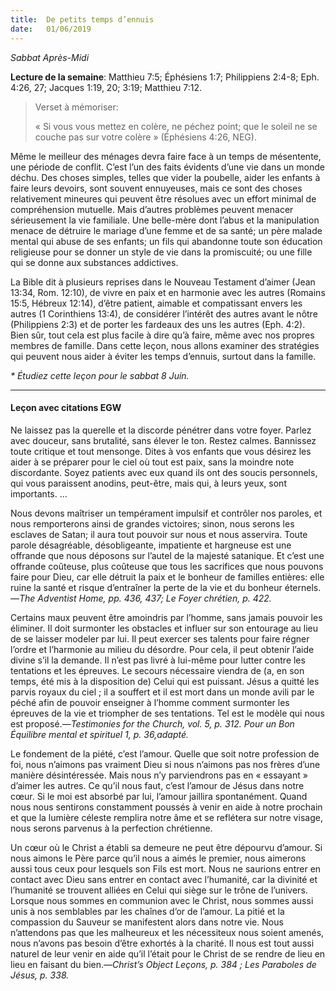 ```yaml
---
title:  De petits temps d’ennuis
date:   01/06/2019
---
```


_Sabbat Après-Midi_

**Lecture de la semaine**: Matthieu 7:5; Éphésiens 1:7; Philippiens 2:4-8; Eph. 4:26, 27; Jacques 1:19, 20; 3:19; Matthieu 7:12.

><p>Verset à mémoriser:</p>
>« Si vous vous mettez en colère, ne péchez point; que le soleil ne se couche pas sur votre colère » (Éphésiens 4:26, NEG).

Même le meilleur des ménages devra faire face à un temps de mésentente, une période de conflit. C’est l’un des faits évidents d’une vie dans un monde déchu. Des choses simples, telles que vider la poubelle, aider les enfants à faire leurs devoirs, sont souvent ennuyeuses, mais ce sont des choses relativement mineures qui peuvent être résolues avec un effort minimal de compréhension mutuelle. Mais d’autres problèmes peuvent menacer sérieusement la vie familiale. Une belle-mère dont l’abus et la manipulation menace de détruire le mariage d’une femme et de sa santé; un père malade mental qui abuse de ses enfants; un fils qui abandonne toute son éducation religieuse pour se donner un style de vie dans la promiscuité; ou une fille qui se donne aux substances addictives.

La Bible dit à plusieurs reprises dans le Nouveau Testament d’aimer (Jean 13:34, Rom. 12:10), de vivre en paix et en harmonie avec les autres (Romains 15:5, Hébreux 12:14), d’être patient, aimable et compatissant envers les autres (1 Corinthiens 13:4), de considérer l’intérêt des autres avant le nôtre (Philippiens 2:3) et de porter les fardeaux des uns les autres (Eph. 4:2). Bien sûr, tout cela est plus facile à dire qu’à faire, même avec nos propres membres de famille. Dans cette leçon, nous allons examiner des stratégies qui peuvent nous aider à éviter les temps d’ennuis, surtout dans la famille.

_* Étudiez cette leçon pour le sabbat 8 Juin._

---

#### Leçon avec citations EGW

Ne laissez pas la querelle et la discorde pénétrer dans votre foyer. Parlez avec douceur, sans brutalité, sans élever le ton. Restez calmes. Bannissez toute critique et tout mensonge. Dites à vos enfants que vous désirez les aider à se préparer pour le ciel où tout est paix, sans la moindre note discordante. Soyez patients avec eux quand ils ont des soucis personnels, qui vous paraissent anodins, peut-être, mais qui, à leurs yeux, sont importants. …

Nous devons maîtriser un tempérament impulsif et contrôler nos paroles, et nous remporterons ainsi de grandes victoires; sinon, nous serons les esclaves de Satan; il aura tout pouvoir sur nous et nous asservira. Toute parole désagréable, désobligeante, impatiente et hargneuse est une offrande que nous déposons sur l’autel de la majesté satanique. Et c’est une offrande coûteuse, plus coûteuse que tous les sacrifices que nous pouvons faire pour Dieu, car elle détruit la paix et le bonheur de familles entières: elle ruine la santé et risque d’entraîner la perte de la vie et du bonheur éternels.—_The Adventist Home, pp. 436, 437; Le Foyer chrétien, p. 422._

Certains maux peuvent être amoindris par l’homme, sans jamais pouvoir les éliminer. Il doit surmonter les obstacles et influer sur son entourage au lieu de se laisser modeler par lui. Il peut exercer ses talents pour faire régner l’ordre et l’harmonie au milieu du désordre. Pour cela, il peut obtenir l’aide divine s’il la demande. Il n’est pas livré à lui-même pour lutter contre les tentations et les épreuves. Le secours nécessaire viendra de (a, en son temps, été mis à la disposition de) Celui qui est puissant.  Jésus a quitté les parvis royaux du ciel ; il a souffert et il est mort dans un monde avili par le péché afin de pouvoir enseigner à l’homme comment surmonter les épreuves de la vie et triompher de ses tentations. Tel est le modèle qui nous est proposé.—_Testimonies for the Church, vol. 5, p. 312. Pour un Bon Équilibre mental et spirituel 1, p. 36,adapté._

Le fondement de la piété, c’est l’amour. Quelle que soit notre profession de foi, nous n’aimons pas vraiment Dieu si nous n’aimons pas nos frères d’une manière désintéressée. Mais nous n’y parviendrons pas en « essayant » d’aimer les autres. Ce qu’il nous faut, c’est l’amour de Jésus dans notre cœur. Si le moi est absorbé par lui, l’amour jaillira spontanément. Quand nous nous sentirons constamment poussés à venir en aide à notre prochain et que la lumière céleste remplira notre âme et se reflétera sur notre visage, nous serons parvenus à la perfection chrétienne.

Un cœur où le Christ a établi sa demeure ne peut être dépourvu d’amour. Si nous aimons le Père parce qu’il nous a aimés le premier, nous aimerons aussi tous ceux pour lesquels son Fils est mort. Nous ne saurions entrer en contact avec Dieu sans entrer en contact avec l’humanité, car la divinité et l’humanité se trouvent alliées en Celui qui siège sur le trône de l’univers. Lorsque nous sommes en communion avec le Christ, nous sommes aussi unis à nos semblables par les chaînes d’or de l’amour. La pitié et la compassion du Sauveur se manifestent alors dans notre vie. Nous n’attendons pas que les malheureux et les nécessiteux nous soient amenés, nous n’avons pas besoin d’être exhortés à la charité. Il nous est tout aussi naturel de leur venir en aide qu’il l’était pour le Christ de se rendre de lieu en lieu en faisant du bien.—_Christ’s Object Leçons, p. 384 ; Les Paraboles de Jésus, p. 338._